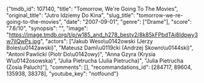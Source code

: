 {"tmdb_id": 107140, "title": "Tomorrow, We're Going To The Movies", "original_title": "Jutro Idziemy Do Kina", "slug_title": "tomorrow-we-re-going-to-the-movies", "date": "2007-09-01", "genre": ["Drame"], "score": "7.6/10", "synopsis": "", "image": "https://image.tmdb.org/t/p/w185_and_h278_bestv2/8k85kFPbdTAi8Idpwy3w7jlQwPs.jpg", "actors": ["Jakub Weso\u0142owski (Jerzy Boles\u0142awski)", "Mateusz Dami\u0119cki (Andrzej Skowro\u0144ski)", "Antoni Pawlicki (Piotr Do\u0142owy)", "Anna Gzyra  (Krysia W\u0142osowska)", "Julia Pietrucha (Julia Pietrucha)", "Julia Pietrucha (Zosia Paluch)"], "comments": [], "recommandations_id": [284717, 89604, 135938, 38378], "youtube_key": "notfound"}